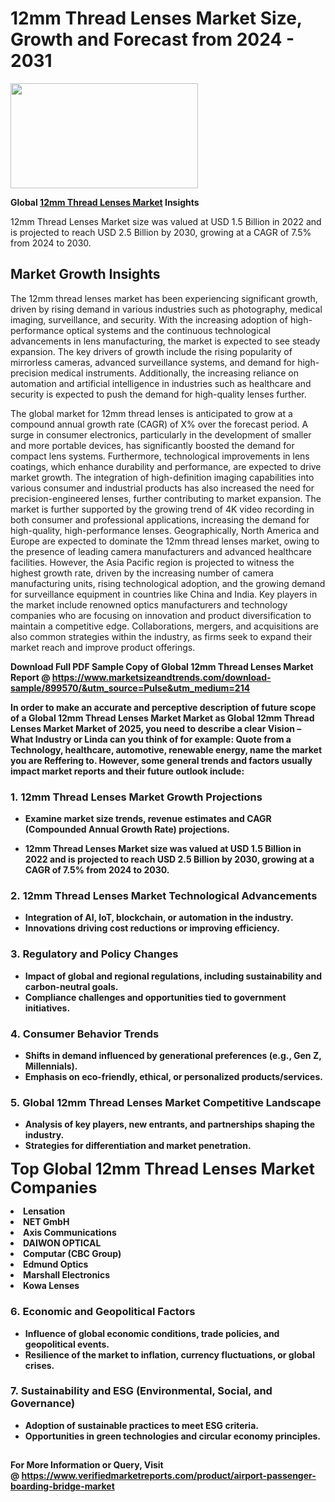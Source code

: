 <H1>12mm Thread Lenses Market Size, Growth and Forecast from 2024 - 2031</H1><img class="aligncenter size-medium wp-image-584254" src="https://thirdeyenews.in/wp-content/uploads/2024/09/Global-Market-Research-300x168.jpeg" alt="" width="300" height="168" /><p><strong>Global&nbsp;<a href="https://www.marketsizeandtrends.com/download-sample/899570/&amp;utm_source=Pulse&amp;utm_medium=214">12mm Thread Lenses Market</a> Insights</strong></p><p>12mm Thread Lenses Market size was valued at USD 1.5 Billion in 2022 and is projected to reach USD 2.5 Billion by 2030, growing at a CAGR of 7.5% from 2024 to 2030.</p><p><h2>Market Growth Insights</h2> <p>The 12mm thread lenses market has been experiencing significant growth, driven by rising demand in various industries such as photography, medical imaging, surveillance, and security. With the increasing adoption of high-performance optical systems and the continuous technological advancements in lens manufacturing, the market is expected to see steady expansion. The key drivers of growth include the rising popularity of mirrorless cameras, advanced surveillance systems, and demand for high-precision medical instruments. Additionally, the increasing reliance on automation and artificial intelligence in industries such as healthcare and security is expected to push the demand for high-quality lenses further.</p> <p><strong></strong></p> <p>The global market for 12mm thread lenses is anticipated to grow at a compound annual growth rate (CAGR) of X% over the forecast period. A surge in consumer electronics, particularly in the development of smaller and more portable devices, has significantly boosted the demand for compact lens systems. Furthermore, technological improvements in lens coatings, which enhance durability and performance, are expected to drive market growth. The integration of high-definition imaging capabilities into various consumer and industrial products has also increased the need for precision-engineered lenses, further contributing to market expansion. The market is further supported by the growing trend of 4K video recording in both consumer and professional applications, increasing the demand for high-quality, high-performance lenses. Geographically, North America and Europe are expected to dominate the 12mm thread lenses market, owing to the presence of leading camera manufacturers and advanced healthcare facilities. However, the Asia Pacific region is projected to witness the highest growth rate, driven by the increasing number of camera manufacturing units, rising technological adoption, and the growing demand for surveillance equipment in countries like China and India. Key players in the market include renowned optics manufacturers and technology companies who are focusing on innovation and product diversification to maintain a competitive edge. Collaborations, mergers, and acquisitions are also common strategies within the industry, as firms seek to expand their market reach and improve product offerings. <p><strong></p><p><span class=""><strong>Download Full PDF Sample Copy of Global 12mm Thread Lenses Market Report</strong> @ <a href="https://www.marketsizeandtrends.com/download-sample/899570/&amp;utm_source=Pulse&amp;utm_medium=214" target="_blank">https://www.marketsizeandtrends.com/download-sample/899570/&amp;utm_source=Pulse&amp;utm_medium=214</a></span></p><p>In order to make an accurate and perceptive description of future scope of a Global&nbsp;12mm Thread Lenses Market Market as Global&nbsp;12mm Thread Lenses Market Market of 2025, you need to describe a clear Vision &ndash; What Industry or Linda can you think of for example: Quote from a Technology, healthcare, automotive, renewable energy, name the market you are Reffering to. However, some general trends and factors usually impact market reports and their future outlook include:</p><h3>1.&nbsp;<strong>12mm Thread Lenses Market Growth Projections</strong></h3><ul><li>Examine market size trends, revenue estimates and CAGR (Compounded Annual Growth Rate) projections.</li><li><p>12mm Thread Lenses Market size was valued at USD 1.5 Billion in 2022 and is projected to reach USD 2.5 Billion by 2030, growing at a CAGR of 7.5% from 2024 to 2030.</p></li></ul><h3>2.&nbsp;<strong>12mm Thread Lenses Market Technological Advancements</strong></h3><ul><li>Integration of AI, IoT, blockchain, or automation in the industry.</li><li>Innovations driving cost reductions or improving efficiency.</li></ul><h3>3.&nbsp;<strong>Regulatory and Policy Changes</strong></h3><ul><li>Impact of global and regional regulations, including sustainability and carbon-neutral goals.</li><li>Compliance challenges and opportunities tied to government initiatives.</li></ul><h3>4.&nbsp;<strong>Consumer Behavior Trends</strong></h3><ul><li>Shifts in demand influenced by generational preferences (e.g., Gen Z, Millennials).</li><li>Emphasis on eco-friendly, ethical, or personalized products/services.</li></ul><h3>5.&nbsp;<strong>Global 12mm Thread Lenses Market Competitive Landscape</strong></h3><ul><li>Analysis of key players, new entrants, and partnerships shaping the industry.</li><li>Strategies for differentiation and market penetration.</li></ul><p data-pm-slice="1 1 []"><span style="color: inherit; font-family: inherit; font-size: 25px;">Top Global 12mm Thread Lenses Market Companies</span></p><div class="" data-test-id=""><p><li>Lensation</li><li> NET GmbH</li><li> Axis Communications</li><li> DAIWON OPTICAL</li><li> Computar (CBC Group)</li><li> Edmund Optics</li><li> Marshall Electronics</li><li> Kowa Lenses</li></p></div><h3>6.&nbsp;<strong>Economic and Geopolitical Factors</strong></h3><ul><li>Influence of global economic conditions, trade policies, and geopolitical events.</li><li>Resilience of the market to inflation, currency fluctuations, or global crises.</li></ul><h3>7.&nbsp;<strong>Sustainability and ESG (Environmental, Social, and Governance)</strong></h3><ul><li>Adoption of sustainable practices to meet ESG criteria.</li><li>Opportunities in green technologies and circular economy principles.</li></ul><h2><strong style="font-size: 14px;">For More Information or Query, Visit @&nbsp;</strong><a style="background-color: #ffffff; font-size: 14px;" href="https://www.marketsizeandtrends.com/report/12mm-thread-lenses-market/" target="_blank">https://www.verifiedmarketreports.com/product/airport-passenger-boarding-bridge-market</a></h2>
